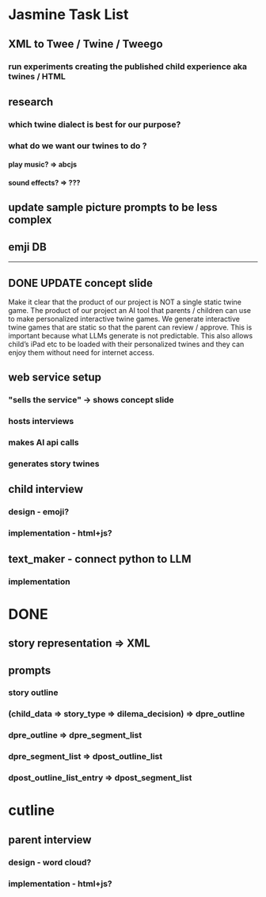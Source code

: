 # Jasmine Task List

## XML to Twee / Twine / Tweego
### run experiments creating the published child experience aka twines / HTML

## research 
### which twine dialect is best for our purpose?
### what do we want our twines to do ? 
#### play music? => abcjs 
#### sound effects? => ???

## update sample picture prompts to be less complex 

## emji DB

---------------------


## DONE UPDATE concept slide 

Make it clear that the product of our project is NOT a single static twine game. The product of our project an AI tool that parents / children can use to make personalized interactive twine games.
We generate interactive twine games that are static so that the parent can review / approve. This is important because what LLMs generate is not predictable. This also allows child’s iPad etc to be loaded with their personalized twines and they can enjoy them without need for internet access. 


## web service setup
### "sells the service" -> shows concept slide
### hosts interviews
### makes AI api calls
### generates story twines

## child interview
### design - emoji?
### implementation - html+js?

## text_maker - connect python to LLM
### implementation

# DONE
## story representation => XML

## prompts
### story outline

### (child_data => story_type => dilema_decision) => dpre_outline

### dpre_outline => dpre_segment_list 

### dpre_segment_list => dpost_outline_list

### dpost_outline_list_entry => dpost_segment_list





# cutline

## parent interview
### design - word cloud?
### implementation - html+js?